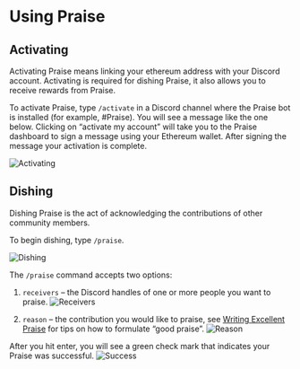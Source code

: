 # Using Praise

## Activating

Activating Praise means linking your ethereum address with your Discord account. Activating is required for dishing Praise, it also allows you to receive rewards from Praise.

To activate Praise, type `/activate` in a Discord channel where the Praise bot is installed (for example, #Praise). You will see a message like the one below. Clicking on “activate my account” will take you to the Praise dashboard to sign a message using your Ethereum wallet. After signing the message your activation is complete.

![Activating](/img/using1.png)

## Dishing

Dishing Praise is the act of acknowledging the contributions of other community members.

To begin dishing, type `/praise`.

![Dishing](/img/using2.png)

The `/praise` command accepts two options:

1. `receivers` – the Discord handles of one or more people you want to praise. ![Receivers](/img/using3.png)

2. `reason` – the contribution you would like to praise, see [Writing Excellent Praise](/writing-excellent-praise) for tips on how to formulate “good praise”. ![Reason](/img/using4.png)

After you hit enter, you will see a green check mark that indicates your Praise was successful. ![Success](/img/using4.png)
